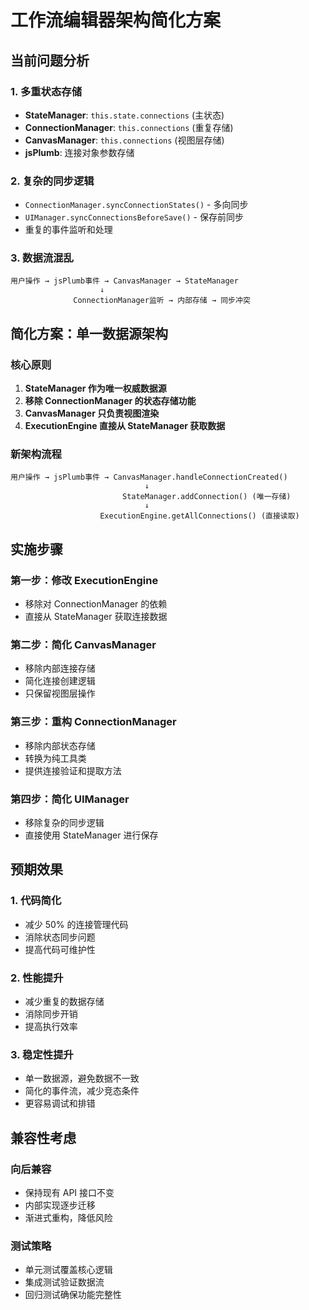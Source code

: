 # 工作流编辑器架构简化方案

## 当前问题分析

### 1. 多重状态存储
- **StateManager**: `this.state.connections` (主状态)
- **ConnectionManager**: `this.connections` (重复存储)
- **CanvasManager**: `this.connections` (视图层存储)
- **jsPlumb**: 连接对象参数存储

### 2. 复杂的同步逻辑
- `ConnectionManager.syncConnectionStates()` - 多向同步
- `UIManager.syncConnectionsBeforeSave()` - 保存前同步
- 重复的事件监听和处理

### 3. 数据流混乱
```
用户操作 → jsPlumb事件 → CanvasManager → StateManager
                    ↓
              ConnectionManager监听 → 内部存储 → 同步冲突
```

## 简化方案：单一数据源架构

### 核心原则
1. **StateManager 作为唯一权威数据源**
2. **移除 ConnectionManager 的状态存储功能**
3. **CanvasManager 只负责视图渲染**
4. **ExecutionEngine 直接从 StateManager 获取数据**

### 新架构流程
```
用户操作 → jsPlumb事件 → CanvasManager.handleConnectionCreated()
                              ↓
                         StateManager.addConnection() (唯一存储)
                              ↓
                    ExecutionEngine.getAllConnections() (直接读取)
```

## 实施步骤

### 第一步：修改 ExecutionEngine
- 移除对 ConnectionManager 的依赖
- 直接从 StateManager 获取连接数据

### 第二步：简化 CanvasManager
- 移除内部连接存储
- 简化连接创建逻辑
- 只保留视图层操作

### 第三步：重构 ConnectionManager
- 移除内部状态存储
- 转换为纯工具类
- 提供连接验证和提取方法

### 第四步：简化 UIManager
- 移除复杂的同步逻辑
- 直接使用 StateManager 进行保存

## 预期效果

### 1. 代码简化
- 减少 50% 的连接管理代码
- 消除状态同步问题
- 提高代码可维护性

### 2. 性能提升
- 减少重复的数据存储
- 消除同步开销
- 提高执行效率

### 3. 稳定性提升
- 单一数据源，避免数据不一致
- 简化的事件流，减少竞态条件
- 更容易调试和排错

## 兼容性考虑

### 向后兼容
- 保持现有 API 接口不变
- 内部实现逐步迁移
- 渐进式重构，降低风险

### 测试策略
- 单元测试覆盖核心逻辑
- 集成测试验证数据流
- 回归测试确保功能完整性